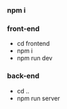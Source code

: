 ### npm i

### front-end

-   cd frontend
-   npm i
-   npm run dev

### back-end

-   cd ..
-   npm run server
